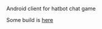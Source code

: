 Android client for hatbot chat game

Some build is [here](https://www.dropbox.com/s/trjjqt3t22a0lfj/ChatGame.apk?dl=0)
